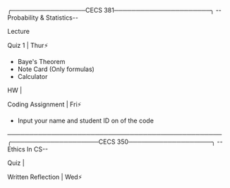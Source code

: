 ╭─────────────────CECS 381──────────────────────╮
         --Probability & Statistics--

Lecture

Quiz 1 | Thur⚡
- Baye's Theorem
- Note Card (Only formulas)
- Calculator

HW |

Coding Assignment | Fri⚡
- Input your name and student ID on of the code






─────────────────────────────────────────────────
╭────────────────────CECS 350───────────────────╮
                 --Ethics In CS--

Quiz |

Written Reflection | Wed⚡


